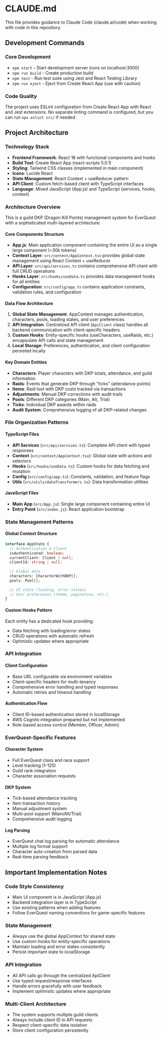 # CLAUDE.md

This file provides guidance to Claude Code (claude.ai/code) when working with code in this repository.

## Development Commands

### Core Development
- `npm start` - Start development server (runs on localhost:3000)
- `npm run build` - Create production build
- `npm test` - Run test suite using Jest and React Testing Library
- `npm run eject` - Eject from Create React App (use with caution)

### Code Quality
The project uses ESLint configuration from Create React App with React and Jest extensions. No separate linting command is configured, but you can run `npx eslint src/` if needed.

## Project Architecture

### Technology Stack
- **Frontend Framework**: React 18 with functional components and hooks
- **Build Tool**: Create React App (react-scripts 5.0.1)
- **Styling**: Tailwind CSS classes (implemented in main component)
- **Icons**: Lucide React
- **State Management**: React Context + useReducer pattern
- **API Client**: Custom fetch-based client with TypeScript interfaces
- **Language**: Mixed JavaScript (App.js) and TypeScript (services, hooks, context)

### Architecture Overview

This is a guild DKP (Dragon Kill Points) management system for EverQuest with a sophisticated multi-layered architecture:

#### Core Components Structure
- **App.js**: Main application component containing the entire UI as a single large component (~30k tokens)
- **Context Layer**: `src/context/AppContext.tsx` provides global state management using React Context + useReducer
- **API Layer**: `src/api/services.ts` contains comprehensive API client with full CRUD operations
- **Hooks Layer**: `src/hooks/useData.ts` provides data management hooks for all entities
- **Configuration**: `src/config/app.ts` contains application constants, validation rules, and configuration

#### Data Flow Architecture
1. **Global State Management**: AppContext manages authentication, characters, pools, loading states, and user preferences
2. **API Integration**: Centralized API client (`ApiClient` class) handles all backend communication with client-specific headers
3. **Custom Hooks**: Entity-specific hooks (useCharacters, useRaids, etc.) encapsulate API calls and state management
4. **Local Storage**: Preferences, authentication, and client configuration persisted locally

#### Key Domain Entities
- **Characters**: Player characters with DKP totals, attendance, and guild information
- **Raids**: Events that generate DKP through "ticks" (attendance points)
- **Items**: Raid loot with DKP costs tracked via transactions
- **Adjustments**: Manual DKP corrections with audit trails
- **Pools**: Different DKP categories (Main, Alt, Trial)
- **Ticks**: Individual DKP awards within raids
- **Audit System**: Comprehensive logging of all DKP-related changes

### File Organization Patterns

#### TypeScript Files
- **API Services** (`src/api/services.ts`): Complete API client with typed responses
- **Context** (`src/context/AppContext.tsx`): Global state with actions and selectors
- **Hooks** (`src/hooks/useData.ts`): Custom hooks for data fetching and mutation
- **Config** (`src/config/app.ts`): Constants, validation, and feature flags
- **Utils** (`src/utils/dataTransformers.ts`): Data transformation utilities

#### JavaScript Files
- **Main App** (`src/App.js`): Single large component containing entire UI
- **Entry Point** (`src/index.js`): React application bootstrap

### State Management Patterns

#### Global Context Structure
```typescript
interface AppState {
  // Authentication & Client
  isAuthenticated: boolean;
  currentClient: Client | null;
  clientId: string | null;
  
  // Global data
  characters: CharacterWithDKP[];
  pools: Pool[];
  
  // UI state (loading, error states)
  // User preferences (theme, pagination, etc.)
}
```

#### Custom Hooks Pattern
Each entity has a dedicated hook providing:
- Data fetching with loading/error states
- CRUD operations with automatic refresh
- Optimistic updates where appropriate

### API Integration

#### Client Configuration
- Base URL configurable via environment variables
- Client-specific headers for multi-tenancy
- Comprehensive error handling and typed responses
- Automatic retries and timeout handling

#### Authentication Flow
- Client ID-based authentication stored in localStorage
- AWS Cognito integration prepared but not implemented
- Role-based access control (Member, Officer, Admin)

### EverQuest-Specific Features

#### Character System
- Full EverQuest class and race support
- Level tracking (1-125)
- Guild rank integration
- Character association requests

#### DKP System
- Tick-based attendance tracking
- Item transaction history
- Manual adjustment system
- Multi-pool support (Main/Alt/Trial)
- Comprehensive audit logging

#### Log Parsing
- EverQuest chat log parsing for automatic attendance
- Multiple log format support
- Character auto-creation from parsed data
- Real-time parsing feedback

## Important Implementation Notes

### Code Style Consistency
- Main UI component is in JavaScript (App.js)
- Backend integration layer is in TypeScript
- Use existing patterns when adding features
- Follow EverQuest naming conventions for game-specific features

### State Management
- Always use the global AppContext for shared state
- Use custom hooks for entity-specific operations
- Maintain loading and error states consistently
- Persist important state to localStorage

### API Integration
- All API calls go through the centralized ApiClient
- Use typed request/response interfaces
- Handle errors gracefully with user feedback
- Implement optimistic updates where appropriate

### Multi-Client Architecture
- The system supports multiple guild clients
- Always include client ID in API requests
- Respect client-specific data isolation
- Store client configuration persistently